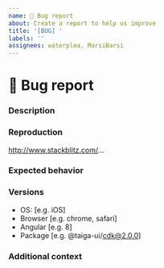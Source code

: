 ```yaml
---
name: 🐞 Bug report
about: Create a report to help us improve
title: '[BUG] '
labels: ''
assignees: waterplea, MarsiBarsi
---
```


# 🐞 Bug report

### Description

<!-- A clear and concise description of what the bug is -->

### Reproduction

<!-- Steps to reproduce or, preferably, a demo on StackBlitz or similar service -->

http://www.stackblitz.com/...

### Expected behavior

<!-- A clear and concise description of what you expected to happen -->

### Versions

-   OS: [e.g. iOS]
-   Browser [e.g. chrome, safari]
-   Angular [e.g. 8]
-   Package [e.g. @taiga-ui/cdk@2.0.0]

### Additional context

<!-- Add any other context about the problem here -->
